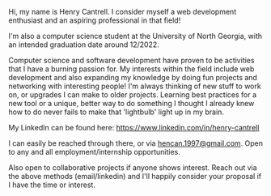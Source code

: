 Hi, my name is Henry Cantrell. I consider myself a web development enthusiast and an aspiring professional in that field!

I'm also a computer science student at the University of North Georgia, with an intended graduation date around 12/2022. 

Computer science and software development have proven to be activities that I have a burning passion for. 
My interests within the field include web development and also expanding my knowledge by doing fun projects and networking with interesting people! I'm
always thinking of new stuff to work on, or upgrades I can make to older projects. Learning best practices for a new tool or a unique, better way to do something
I thought I already knew how to do never fails to make that 'lightbulb' light up in my brain.

My LinkedIn can be found here: https://www.linkedin.com/in/henry-cantrell

I can easily be reached through there, or via hencan.1997@gmail.com. Open to any and all employment/internship opportunities.

Also open to collaborative projects if anyone shows interest. Reach out via the above methods (email/linkedin) and I'll happily consider your proposal if I have the time or interest.

<!---
Henry-Cantrell/Henry-Cantrell is a ✨ special ✨ repository because its `README.md` (this file) appears on your GitHub profile.
You can click the Preview link to take a look at your changes.
--->
